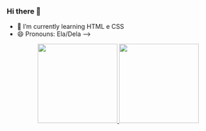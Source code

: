 ### Hi there 👋
- 🌱 I’m currently learning  HTML e  CSS
- 😄 Pronouns: Ela/Dela
-->
<div align="center">  
  <a href="https://github.com/KeilaSuellen">
    <img height="180em" src="https://github-readme-stats.vercel.app/api?username=KeilaSuellen&show_icons=true&theme=tokyonight&include_all_commits=true&count_private=true"/>
<img height="180em" src="https://github-readme-stats.vercel.app/api/top-langs/?username=KeilaSuellen&layout=compact&langs_count=7&theme=dracula"/>
   </div>
  
  
  
